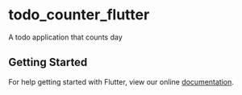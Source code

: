# todo_counter_flutter

A todo application that counts day

## Getting Started

For help getting started with Flutter, view our online
[documentation](https://flutter.io/).
